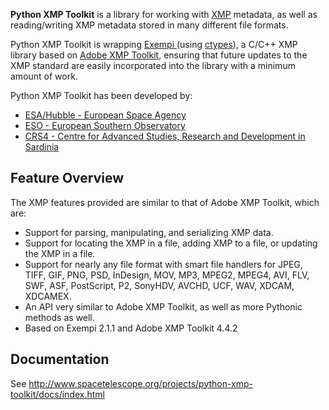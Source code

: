 **Python XMP Toolkit** is a library for working with [XMP](http://www.adobe.com/products/xmp) metadata, as well as reading/writing XMP metadata stored in many different file formats.

Python XMP Toolkit is wrapping [Exempi ](http://libopenraw.freedesktop.org/wiki/Exempi) (using [ctypes](http://docs.python.org/lib/module-ctypes.html)), a C/C++ XMP library based on [Adobe XMP Toolkit](http://www.adobe.com/devnet/xmp/), ensuring that future updates to the XMP standard are easily incorporated into the library with a minimum amount of work.

Python XMP Toolkit has been developed by:
  * [ESA/Hubble - European Space Agency](http://www.spacetelescope.org)
  * [ESO - European Southern Observatory](http://www.eso.org)
  * [CRS4 - Centre for Advanced Studies, Research and Development in Sardinia](http://www.crs4.it)

## Feature Overview ##
The XMP features provided are similar to that of Adobe XMP Toolkit, which are:

  * Support for parsing, manipulating, and serializing XMP data.
  * Support for locating the XMP in a file, adding XMP to a file, or updating the XMP in a file.
  * Support for nearly any file format with smart file handlers for JPEG, TIFF, GIF, PNG, PSD, InDesign, MOV, MP3, MPEG2, MPEG4, AVI, FLV, SWF, ASF, PostScript, P2, SonyHDV, AVCHD, UCF, WAV, XDCAM, XDCAMEX.
  * An API very similar to Adobe XMP Toolkit, as well as more Pythonic methods as well.
  * Based on Exempi 2.1.1 and Adobe XMP Toolkit 4.4.2

## Documentation ##
See http://www.spacetelescope.org/projects/python-xmp-toolkit/docs/index.html